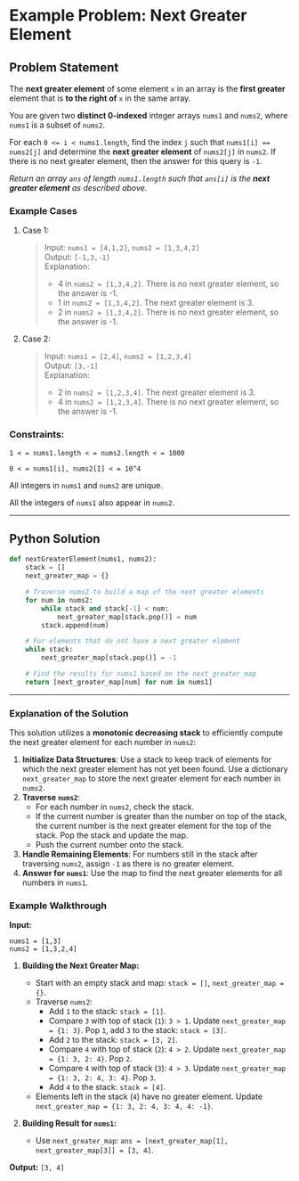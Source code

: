 # Example Problem: Next Greater Element

## Problem Statement
The **next greater element** of some element `x` in an array is the **first greater** element that is **to the right of** `x` in the same array.

You are given two **distinct 0-indexed** integer arrays `nums1` and `nums2`, where `nums1` is a subset of `nums2`.

For each `0 <= i < nums1.length`, find the index `j` such that `nums1[i] == nums2[j]` and determine the **next greater element** of `nums2[j]` in `nums2`. If there is no next greater element, then the answer for this query is `-1`.

*Return an array `ans` of length `nums1.length` such that `ans[i]` is the **next greater element** as described above.*

### Example Cases

1. Case 1:
   > Input: `nums1 = [4,1,2]`, `nums2 = [1,3,4,2]`  
   > Output: `[-1,3,-1]`  
   > Explanation:  
   > - 4 in `nums2 = [1,3,4,2]`. There is no next greater element, so the answer is -1.  
   > - 1 in `nums2 = [1,3,4,2]`. The next greater element is 3.  
   > - 2 in `nums2 = [1,3,4,2]`. There is no next greater element, so the answer is -1.

2. Case 2:
   > Input: `nums1 = [2,4]`, `nums2 = [1,2,3,4]`  
   > Output: `[3,-1]`  
   > Explanation:  
   > - 2 in `nums2 = [1,2,3,4]`. The next greater element is 3.  
   > - 4 in `nums2 = [1,2,3,4]`. There is no next greater element, so the answer is -1.

### Constraints:
`1 < = nums1.length < = nums2.length < = 1000`

`0 < = nums1[i], nums2[I] < = 10^4`

All integers in `nums1` and `nums2` are unique.

All the integers of `nums1` also appear in `nums2`.

---

## Python Solution
```python
def nextGreaterElement(nums1, nums2):
    stack = []
    next_greater_map = {}

    # Traverse nums2 to build a map of the next greater elements
    for num in nums2:
        while stack and stack[-1] < num:
            next_greater_map[stack.pop()] = num
        stack.append(num)

    # For elements that do not have a next greater element
    while stack:
        next_greater_map[stack.pop()] = -1

    # Find the results for nums1 based on the next_greater_map
    return [next_greater_map[num] for num in nums1]
```

---

### Explanation of the Solution
This solution utilizes a **monotonic decreasing stack** to efficiently compute the next greater element for each number in `nums2`:
1. **Initialize Data Structures**: Use a stack to keep track of elements for which the next greater element has not yet been found. Use a dictionary `next_greater_map` to store the next greater element for each number in `nums2`.
2. **Traverse `nums2`**:
   - For each number in `nums2`, check the stack.
   - If the current number is greater than the number on top of the stack, the current number is the next greater element for the top of the stack. Pop the stack and update the map.
   - Push the current number onto the stack.
3. **Handle Remaining Elements**: For numbers still in the stack after traversing `nums2`, assign `-1` as there is no greater element.
4. **Answer for `nums1`**: Use the map to find the next greater elements for all numbers in `nums1`.

### Example Walkthrough
**Input:**  
```
nums1 = [1,3]  
nums2 = [1,3,2,4]
``` 

1. **Building the Next Greater Map:**
   - Start with an empty stack and map: `stack = []`, `next_greater_map = {}`.
   - Traverse `nums2`:
     - Add `1` to the stack: `stack = [1]`.
     - Compare `3` with top of stack (`1`): `3 > 1`. Update `next_greater_map = {1: 3}`. Pop `1`, add `3` to the stack: `stack = [3]`.
     - Add `2` to the stack: `stack = [3, 2]`.
     - Compare `4` with top of stack (`2`): `4 > 2`. Update `next_greater_map = {1: 3, 2: 4}`. Pop `2`.
     - Compare `4` with top of stack (`3`): `4 > 3`. Update `next_greater_map = {1: 3, 2: 4, 3: 4}`. Pop `3`.
     - Add `4` to the stack: `stack = [4]`.
   - Elements left in the stack (`4`) have no greater element. Update `next_greater_map = {1: 3, 2: 4, 3: 4, 4: -1}`.

2. **Building Result for `nums1`:**
   - Use `next_greater_map`: `ans = [next_greater_map[1], next_greater_map[3]] = [3, 4]`.

**Output:**  `[3, 4]`  
